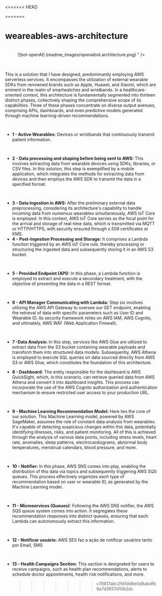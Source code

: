 <<<<<<< HEAD

=======

# weareables-aws-architecture

<br>

<div align="center">
![bot-openAI] (readme_images/openaibot.architecture.png)
" />
</div>

<br>

<br>

This is a solution that I have designed, predominantly employing AWS serverless services. It encompasses the utilization of external wearable SDKs from renowned brands such as Apple, Huawei, and Xiaomi, which are eminent in the realm of smartwatches and wristbands. In a healthcare-oriented context, this architecture is fundamentally segmented into thirteen distinct phases, collectively shaping the comprehensive scope of its capabilities. Three of these phases concentrate on diverse output avenues, comprising APIs, dashboards, and even predictive models generated through machine learning-driven recommendations.

<br>

- **1 - Active Wearables:** Devices or wristbands that continuously transmit patient information.

<br>

- **2 - Data processing and shaping before being sent to AWS:** This involves extracting data from wearable devices using SDKs, libraries, or CSV files. In this solution, this step is exemplified by a mobile application, which integrates the methods for extracting data from devices and then employs the AWS SDK to transmit the data in a specified format.

<br>

- **3 - Data Ingestion in AWS:** After the preliminary external data preprocessing, considering its architecture's capability to handle incoming data from numerous wearables simultaneously, AWS IoT Core is employed. In this context, AWS IoT Core serves as the focal point for the arrival and storage of real-time data, which is transmitted via MQTT or HTTP/HTTPS, with security ensured through x.509 certificates or KMS.
  <br>
- **4 - Post-Ingestion Processing and Storage:** It comprises a Lambda function triggered by an AWS IoT Core rule, thereby processing or structuring the ingested data and subsequently storing it in an AWS S3 bucket.

<br>

- **5 - Provided Endpoint (API):** In this phase, a Lambda function is employed to extract and execute a secondary treatment, with the objective of presenting the data in a REST format.

<br>

- **6 - API Manager Communicating with Lambda:** Step six involves utilizing the AWS API Gateway to oversee our GET endpoint, enabling the retrieval of data with specific parameters such as User ID and Wearable ID. Its security framework relies on AWS IAM, AWS Cognito, and ultimately, AWS WAF (Web Application Firewall).

<br>

- **7 -Data Analysis:** In this step, services like AWS Glue are utilized to extract data from the S3 bucket containing wearable payloads and transform them into structured data models. Subsequently, AWS Athena is employed to execute SQL queries on data sourced directly from AWS S3 or AWS Glue, which constitutes the foundation of this architecture.
  <br>

- **8 - Dashboard:** The entity responsible for the dashboard is AWS QuickSight, which, in this scenario, can retrieve queried data from AWS Athena and convert it into dashboard insights. This process can incorporate the use of the AWS Cognito authorization and authentication mechanism to ensure restricted user access to your production URL.

<br>

- **9 - Machine Learning Recommendation Model:** Here lies the core of our solution. This Machine Learning model, powered by AWS SageMaker, assumes the role of constant data analysis from wearables. It's capable of detecting suspicious changes within this data, potentially identifying illnesses, risks, and patient monitoring. All of this is achieved through the analysis of various data points, including stress levels, heart rate, anomalies, sleep patterns, electrocardiograms, abnormal body temperatures, menstrual calendars, blood pressure, and more.

<br>

- **10 - Notifier:** In this phase, AWS SNS comes into play, enabling the distribution of this data via topics and subsequently triggering AWS SQS queues. This process effectively organizes each type of recommendation based on user or wearable ID, as generated by the Machine Learning model.

<br>

- **11 - Microservices (Queues):** Following the AWS SNS notifier, the AWS SQS queue system comes into action. It segregates these recommendation responses into distinct queues, ensuring that each Lambda can autonomously extract this information.

<br>

- **12 - Notificar usuário:** AWS SES faz a ação de notificar usuários tanto por Email, SMS

<br>

- **13 - Health Campaigns Section:** This section is designated for users to receive campaigns, such as health plan recommendations, alerts to schedule doctor appointments, health risk notifications, and more.
  > > > > > > > c78817abc2fd1dd8e0d8abdfb6a7d3657d10b2dc
